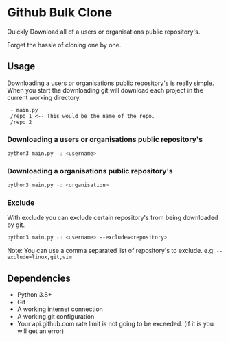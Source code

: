 # Github Bulk Clone

Quickly Download all of a users or organisations public repository's.

Forget the hassle of cloning one by one.

## Usage

Downloading a users or organisations public repository's is really simple. When you start the downloading git will download each project in the current working directory.

```
 - main.py
 /repo 1 <-- This would be the name of the repo.
 /repo 2
```


### Downloading a users or organisations public repository's

```bash
python3 main.py -u <username>
```

### Downloading a organisations public repository's

```bash
python3 main.py -o <organisation>
```

### Exclude

With exclude you can exclude certain repository's from being downloaded by git.

```bash
python3 main.py -u <username> --exclude=<repository>
```

Note: You can use a comma separated list of repository's to exclude. e.g: `--exclude=linux,git,vim`

## Dependencies
- Python 3.8+
- Git
- A working internet connection
- A working git configuration
- Your api.github.com rate limit is not going to be exceeded. (if it is you will get an error)